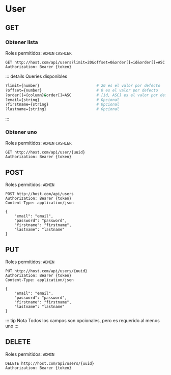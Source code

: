 # User

## GET

### Obtener lista

Roles permitidos: `ADMIN` `CASHIER`
```
GET http://host.com/api/users?limit=20&offset=0&order[]=id&order[]=ASC
Authorization: Bearer {token}
```
::: details Queries disponibles
```sh
?limit={number}                         # 20 es el valor por defecto
?offset={number}                        # 0 es el valor por defecto
?order[]={column}&order[]=ASC           # [id, ASC] es el valor por defecto
?email={string}                         # Opcional
?firstname={string}                     # Opcional
?lastname={string}                      # Opcional
```
:::

### Obtener uno

Roles permitidos: `ADMIN` `CASHIER`
```
GET http://host.com/api/user/{uuid}
Authorization: Bearer {token}
```

## POST

Roles permitidos: `ADMIN`
```
POST http://host.com/api/users
Authorization: Bearer {token}
Content-Type: application/json

{
    "email": "email",
    "password": "password",
    "firstname": "firstname",
    "lastname": "lastname"
}
```

## PUT

Roles permitidos: `ADMIN`
```
PUT http://host.com/api/users/{uuid}
Authorization: Bearer {token}
Content-Type: application/json

{
    "email": "email",
    "password": "password",
    "firstname": "firstname",
    "lastname": "lastname"
}
```

::: tip Nota
Todos los campos son opcionales, pero es requerido al menos uno
:::

## DELETE

Roles permitidos: `ADMIN`
```
DELETE http://host.com/api/users/{uuid}
Authorization: Bearer {token}
```
